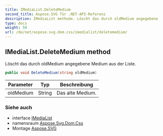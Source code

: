 ```yaml
---
title: IMediaList.DeleteMedium
second_title: Aspose.SVG für .NET-API-Referenz
description: IMediaList methode. Löscht das durch oldMedium angegebene Medium aus der Liste.
type: docs
weight: 50
url: /de/net/aspose.svg.dom.css/imedialist/deletemedium/
---
```

## IMediaList.DeleteMedium method

Löscht das durch oldMedium angegebene Medium aus der Liste.

```csharp
public void DeleteMedium(string oldMedium)
```

| Parameter | Typ | Beschreibung |
| --- | --- | --- |
| oldMedium | String | Das alte Medium. |

### Siehe auch

* interface [IMediaList](../)
* namensraum [Aspose.Svg.Dom.Css](../../imedialist/)
* Montage [Aspose.SVG](../../../)


